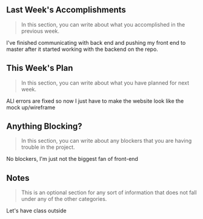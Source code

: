 ## Last Week's Accomplishments

> In this section, you can write about what you accomplished in the previous week.

I've finished communicating with back end and pushing my front end to master after it started working with the backend on the repo.

## This Week's Plan

> In this section, you can write about what you have planned for next week.

ALl errors are fixed so now I just have to make the website look like the mock up/wireframe 



## Anything Blocking?

> In this section, you can write about any blockers that you are having trouble in the project.

No blockers, I'm just not the biggest fan of front-end


## Notes

> This is an optional section for any sort of information that does not fall under any of the other categories.

Let's have class outside